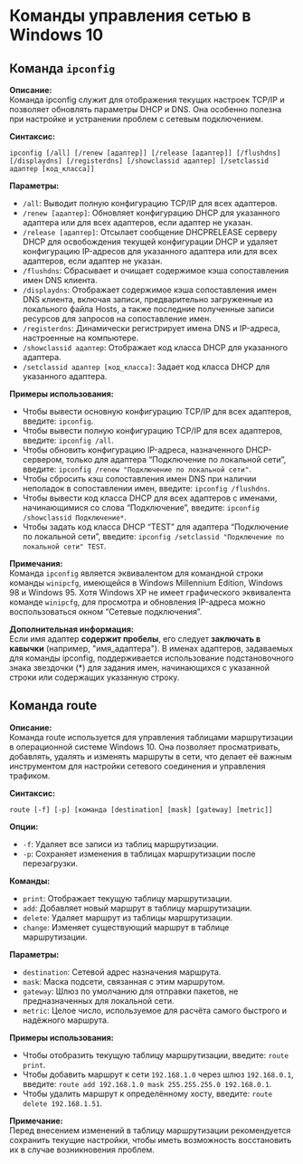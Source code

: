 # Команды управления сетью в Windows 10

## Команда `ipconfig`
**Описание:**  
Команда ipconfig служит для отображения текущих настроек TCP/IP и позволяет обновлять параметры DHCP и DNS. Она особенно полезна при настройке и устранении проблем с сетевым подключением.

**Синтаксис:**
```
ipconfig [/all] [/renew [адаптер]] [/release [адаптер]] [/flushdns] [/displaydns] [/registerdns] [/showclassid адаптер] [/setclassid адаптер [код_класса]]
```

**Параметры:**  
- `/all`: Выводит полную конфигурацию TCP/IP для всех адаптеров.
- `/renew [адаптер]`: Обновляет конфигурацию DHCP для указанного адаптера или для всех адаптеров, если адаптер не указан.
- `/release [адаптер]`: Отсылает сообщение DHCPRELEASE серверу DHCP для освобождения текущей конфигурации DHCP и удаляет конфигурацию IP-адресов для указанного адаптера или для всех адаптеров, если адаптер не указан.
- `/flushdns`: Сбрасывает и очищает содержимое кэша сопоставления имен DNS клиента.
- `/displaydns`: Отображает содержимое кэша сопоставления имен DNS клиента, включая записи, предварительно загруженные из локального файла Hosts, а также последние полученные записи ресурсов для запросов на сопоставление имен.
- `/registerdns`: Динамически регистрирует имена DNS и IP-адреса, настроенные на компьютере.
- `/showclassid адаптер`: Отображает код класса DHCP для указанного адаптера.
- `/setclassid адаптер [код_класса]`: Задает код класса DHCP для указанного адаптера.

**Примеры использования:**  
- Чтобы вывести основную конфигурацию TCP/IP для всех адаптеров, введите: `ipconfig`.
- Чтобы вывести полную конфигурацию TCP/IP для всех адаптеров, введите: `ipconfig /all`.
- Чтобы обновить конфигурацию IP-адреса, назначенного DHCP-сервером, только для адаптера “Подключение по локальной сети”, введите: `ipconfig /renew "Подключение по локальной сети"`.
- Чтобы сбросить кэш сопоставления имен DNS при наличии неполадок в сопоставлении имен, введите: `ipconfig /flushdns`.
- Чтобы вывести код класса DHCP для всех адаптеров с именами, начинающимися со слова “Подключение”, введите: `ipconfig /showclassid Подключение*`.
- Чтобы задать код класса DHCP “TEST” для адаптера “Подключение по локальной сети”, введите: `ipconfig /setclassid "Подключение по локальной сети" TEST`.

**Примечания:**  
Команда `ipconfig` является эквивалентом для командной строки команды `winipcfg`, имеющейся в Windows Millennium Edition, Windows 98 и Windows 95. Хотя Windows XP не имеет графического эквивалента команде `winipcfg`, для просмотра и обновления IP-адреса можно воспользоваться окном “Сетевые подключения”.

**Дополнительная информация:**  
Если имя адаптер **содержит пробелы**, его следует **заключать в кавычки** (например, "имя_адаптера"). В именах адаптеров, задаваемых для команды ipconfig, поддерживается использование подстановочного знака звездочки (*) для задания имен, начинающихся с указанной строки или содержащих указанную строку.

## Команда route

**Описание:**  
Команда route используется для управления таблицами маршрутизации в операционной системе Windows 10. Она позволяет просматривать, добавлять, удалять и изменять маршруты в сети, что делает её важным инструментом для настройки сетевого соединения и управления трафиком.

**Синтаксис:**  
```
route [-f] [-p] [команда [destination] [mask] [gateway] [metric]]
```

**Опции:**  
- `-f`: Удаляет все записи из таблиц маршрутизации.
- `-p`: Сохраняет изменения в таблицах маршрутизации после перезагрузки.

**Команды:**  
- `print`: Отображает текущую таблицу маршрутизации.
- `add`: Добавляет новый маршрут в таблицу маршрутизации.
- `delete`: Удаляет маршрут из таблицы маршрутизации.
- `change`: Изменяет существующий маршрут в таблице маршрутизации.

**Параметры:**  
- `destination`: Сетевой адрес назначения маршрута.
- `mask`: Маска подсети, связанная с этим маршрутом.
- `gateway`: Шлюз по умолчанию для отправки пакетов, не предназначенных для локальной сети.
- `metric`: Целое число, используемое для расчёта самого быстрого и надёжного маршрута.

**Примеры использования:**
- Чтобы отобразить текущую таблицу маршрутизации, введите: `route print`.
- Чтобы добавить маршрут к сети `192.168.1.0` через шлюз `192.168.0.1`, введите: `route add 192.168.1.0 mask 255.255.255.0 192.168.0.1`.
- Чтобы удалить маршрут к определённому хосту, введите: `route delete 192.168.1.51`.

**Примечание:**  
Перед внесением изменений в таблицу маршрутизации рекомендуется сохранить текущие настройки, чтобы иметь возможность восстановить их в случае возникновения проблем.